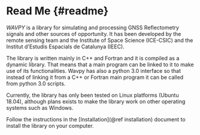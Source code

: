 Read Me      {#readme}
=======


*WAVPY* is a library for simulating and processing GNSS Reflectometry signals
and other sources of opportunity. It has been developed by the remote sensing
team and the Institute of Space Science (ICE-CSIC) and the Institut d'Estudis
Espacials de Catalunya (IEEC).

The library is written mainly in C++ and Fortran and it is compiled as a
dynamic library. That means that a main program can be linked to it to make
use of its functionalities.
Wavpy has also a python 3.0 interface so that instead of linking it 
from a C++ or Fortran main program it can be called from python 3.0 scripts.

Currently, the library has only been tested on Linux platforms (Ubuntu 18.04),
although plans exists to make the library work on other operating systems
such as Windows.

Follow the instructions in the [Installation](@ref installation) document to
install the library on your computer.


